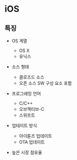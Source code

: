 # iOS
## 특징

- OS 계열
	- OS X
	- 유닉스

- 소스 형태
	- 클로즈드 소스
	- 오픈 소스 SW 구성 요소 포함

- 프로그래밍 언어
	- C/C++
	- 오브젝티브-C
	- 스위프트

- 업테이트 방식
	- 아이튠즈 업데이트
	- OTA 업데이트

- 높은 시장 점유율
   
   
   
   
   
   
   
   
   
   
   
   
   
   
   
   
  